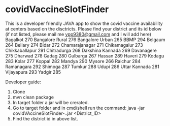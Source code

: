 # covidVaccineSlotFinder 
This is a developer friendly JAVA app to show the covid vaccine availability at centers based on the disctricts.
Please find your district and its id below (if not listed, please mail me vpp9380@gmail.com and I will add here)
  Bagalkot 	270
  Bangalore Rural 	276
  Bangalore Urban 	265
  BBMP 	294
  Belgaum 	264
  Bellary 	274
  Bidar 	272
  Chamarajanagar 	271
  Chikamagalur 	273
  Chikkaballapur 	291
  Chitradurga 	268
  Dakshina Kannada 	269
  Davanagere 	275
  Dharwad 	278
  Gadag 	280
  Gulbarga 	267
  Hassan 	289
  Haveri 	279
  Kodagu 	283
  Kolar 	277
  Koppal 	282
  Mandya 	290
  Mysore 	266
  Raichur 	284
  Ramanagara 	292
  Shimoga 	287
  Tumkur 	288
  Udupi 	286
  Uttar Kannada 	281
  Vijayapura 	293
  Yadgir 	285

Developer guide:
1. Clone
2. mvn clean package
3. In target folder a jar will be crerated.
4. Go to target folder and in cmd/shell run the command: java -jar covidVAccineSlotFinder-<version>..jar <District_ID>
5. Find the district id in above list.
